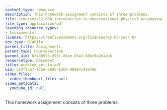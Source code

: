 ```yaml
---
content_type: resource
description: This homework assignment consists of three problems.
file: /courses/12-808-introduction-to-observational-physical-oceanography-fall-2004/314f2ce7275d5045b36b48997c426406_problem_set_1a.pdf
file_type: application/pdf
learning_resource_types:
- Assignments
license: https://creativecommons.org/licenses/by-nc-sa/4.0/
ocw_type: OCWFile
parent_title: Assignments
parent_type: CourseSection
parent_uid: 8f435953-391c-88ce-83a3-88bc9a261ae6
resourcetype: Document
title: problem_set_1a.pdf
uid: 314f2ce7-275d-5045-b36b-48997c426406
video_files:
  video_thumbnail_file: null
video_metadata:
  youtube_id: null
---
```

This homework assignment consists of three problems.